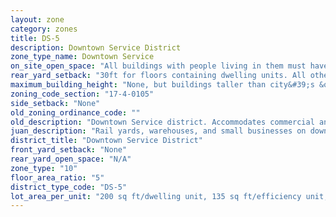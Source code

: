```yaml
---
layout: zone
category: zones
title: DS-5
description: Downtown Service District
zone_type_name: Downtown Service
on_site_open_space: "All buildings with people living in them must have at least 36 sq ft of on-site open space per dwelling unit. (See 17-4-0410-A)"
rear_yard_setback: "30ft for floors containing dwelling units. All others, none."
maximum_building_height: "None, but buildings taller than city&#39;s &quot;building height thresholds&quot; require Planned Development review."
zoning_code_section: "17-4-0105"
side_setback: "None"
old_zoning_ordinance_code: ""
old_description: "Downtown Service district. Accommodates commercial and service uses that are essential for the livelihood of businesses and residents of the downtown area and surrounding neighborhoods."
juan_description: "Rail yards, warehouses, and small businesses on downtown&#39;s periphery."
district_title: "Downtown Service District"
front_yard_setback: "None"
rear_yard_open_space: "N/A"
zone_type: "10"
floor_area_ratio: "5"
district_type_code: "DS-5"
lot_area_per_unit: "200 sq ft/dwelling unit, 135 sq ft/efficiency unit, 100 sq ft/SRO unit"
---
```

